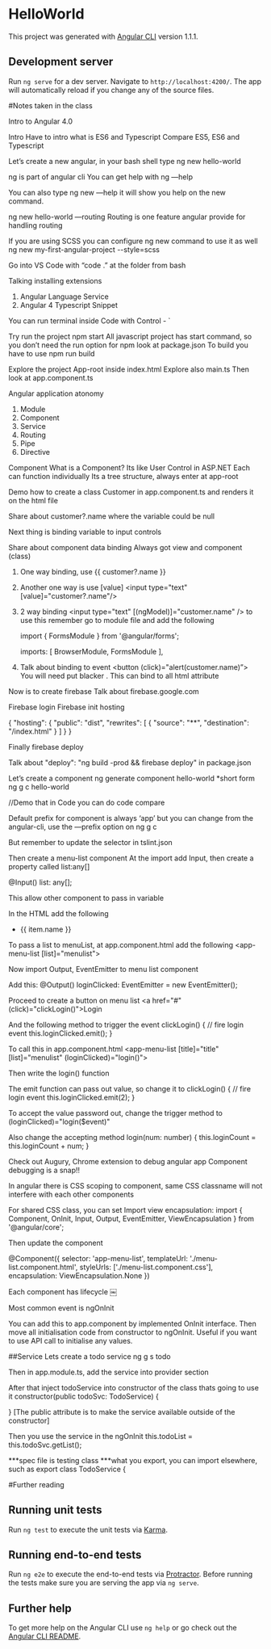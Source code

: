 # HelloWorld

This project was generated with [Angular CLI](https://github.com/angular/angular-cli) version 1.1.1.

## Development server

Run `ng serve` for a dev server. Navigate to `http://localhost:4200/`. The app will automatically reload if you change any of the source files.

#Notes taken in the class

Intro to Angular 4.0

Intro
Have to intro what is ES6 and Typescript
Compare ES5, ES6 and Typescript

Let’s create a new angular, in your bash shell type
ng new hello-world

ng is part of angular cli
You can get help with ng —help

You can also type ng new —help it will show you help on the new command. 

ng new hello-world —routing
Routing is one feature angular provide for handling routing

If you are using SCSS you can configure ng new command to use it as well
ng new my-first-angular-project --style=scss

Go into VS Code with “code .” at the folder from bash

Talking installing extensions
1. Angular Language Service
2. Angular 4 Typescript Snippet

You can run terminal inside Code with Control - `

Try run the project npm start
All javascript project has start command, so you don’t need the run option for npm
look at package.json
To build you have to use npm run build

Explore the project
App-root inside index.html
Explore also main.ts
Then look at app.component.ts

Angular application atonomy 
1. Module
2. Component
3. Service
4. Routing
5. Pipe
6. Directive


Component
What is a Component?
Its like User Control in ASP.NET
Each can function individually
Its a tree structure, always enter at app-root

Demo how to create a class Customer in app.component.ts and renders it on the html file

Share about customer?.name where the variable could be null

Next thing is binding variable to input controls

Share about component data binding
Always got view and component (class)
1. One way binding, use {{ customer?.name }}
2. Another one way is use [value] 
<input type="text" [value]="customer?.name"/>
3. 2 way binding 
	<input type="text" [(ngModel)]="customer.name" />
to use this remember go to module file and add the following
	
	import { FormsModule } from '@angular/forms';

	imports: [
    		BrowserModule,
    		FormsModule
  	],

4. Talk about binding to event <button (click)="alert(customer.name)”> You will need put blacker . This can bind to all html attribute

Now is to create firebase
Talk about firebase.google.com

Firebase login
Firebase init hosting

{
  "hosting": {
    "public": "dist",
    "rewrites": [
      {
        "source": "**",
        "destination": "/index.html"
      }
    ]
  }
}

Finally firebase deploy

Talk about "deploy": "ng build -prod && firebase deploy" in package.json

Let’s create a component
ng generate component hello-world
*short form ng g c hello-world

//Demo that in Code you can do code compare

Default prefix for component is always ‘app’ but you can change from the angular-cli, use the —prefix option on ng g c 

But remember to update the selector in tslint.json

Then create a menu-list component
At the import add Input, then create a property called list:any[]

@Input()
  list: any[];

This allow other component to pass in variable

In the HTML add the following

<ul>
  <li *ngFor="let item of list">
    <a [href]="item.url">{{ item.name }}</a>
  </li>
</ul>

To pass a list to menuList, at app.component.html add the following
<app-menu-list [list]="menulist"></app-menu-list>

Now import Output, EventEmitter to menu list component

Add this:
@Output()
loginClicked: EventEmitter<any> = new EventEmitter();

Proceed to create a button on menu list
<a href="#" (click)="clickLogin()">Login</a>

And the following method to trigger the event
 clickLogin() {
    // fire login event
    this.loginClicked.emit();
  }


To call this in app.component.html
<app-menu-list [title]="title" [list]="menulist" (loginClicked)="login()"></app-menu-list>

Then write the login() function

The emit function can pass out value, so change it to 
  clickLogin() {
    // fire login event
    this.loginClicked.emit(2);
  }


To accept the value password out, change the trigger method to 
(loginClicked)="login($event)"

Also change the accepting method
  login(num: number) {
    this.loginCount = this.loginCount + num;
  }


Check out Augury, Chrome extension to debug angular app
Component debugging is a snap!!

In angular there is CSS scoping to component, same CSS classname will not interfere with each other components

For shared CSS class, you can set
Import view encapsulation: 
import { Component, OnInit, Input, Output, EventEmitter, ViewEncapsulation } from '@angular/core';

Then update the component

@Component({
  selector: 'app-menu-list',
  templateUrl: './menu-list.component.html',
  styleUrls: ['./menu-list.component.css'],
  encapsulation: ViewEncapsulation.None
})


Each component has lifecycle
￼


Most common event is ngOnInit

You can add this to app.component by implemented OnInit interface. Then move all initialisation code from constructor to ngOnInit. Useful if you want to use API call to initialise any values. 

##Service
Lets create a todo service
ng g s todo

Then in app.module.ts, add the service into provider section

After that inject todoService into constructor of the class thats going to use it
constructor(public todoSvc: TodoService) {

  }
[The public attribute is to make the service available outside of the constructor]

Then you use the service in the ngOnInit
this.todoList = this.todoSvc.getList();


***spec file is testing class
***what you export, you can import elsewhere, such as 
export class TodoService {



#Further reading

## Running unit tests

Run `ng test` to execute the unit tests via [Karma](https://karma-runner.github.io).

## Running end-to-end tests

Run `ng e2e` to execute the end-to-end tests via [Protractor](http://www.protractortest.org/).
Before running the tests make sure you are serving the app via `ng serve`.

## Further help

To get more help on the Angular CLI use `ng help` or go check out the [Angular CLI README](https://github.com/angular/angular-cli/blob/master/README.md).
